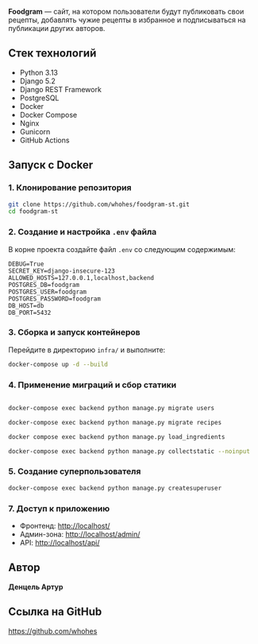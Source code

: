 **Foodgram** — сайт, на котором пользователи будут публиковать свои рецепты, добавлять чужие рецепты в избранное и подписываться на публикации других авторов.


## Стек технологий

* Python 3.13
* Django 5.2
* Django REST Framework
* PostgreSQL
* Docker
* Docker Compose
* Nginx
* Gunicorn
* GitHub Actions

## Запуск с Docker

### 1. Клонирование репозитория

```bash
git clone https://github.com/whohes/foodgram-st.git
cd foodgram-st
```

### 2. Создание и настройка `.env` файла

В корне проекта создайте файл `.env` со следующим содержимым:

```env
DEBUG=True
SECRET_KEY=django-insecure-123
ALLOWED_HOSTS=127.0.0.1,localhost,backend
POSTGRES_DB=foodgram
POSTGRES_USER=foodgram
POSTGRES_PASSWORD=foodgram
DB_HOST=db
DB_PORT=5432
```

### 3. Сборка и запуск контейнеров

Перейдите в директорию `infra/` и выполните:

```bash
docker-compose up -d --build
```

### 4. Применение миграций и сбор статики

```bash

docker-compose exec backend python manage.py migrate users

docker-compose exec backend python manage.py migrate recipes

docker compose exec backend python manage.py load_ingredients

docker-compose exec backend python manage.py collectstatic --noinput
```

### 5. Создание суперпользователя

```bash
docker-compose exec backend python manage.py createsuperuser
```


### 7. Доступ к приложению

* Фронтенд: [http://localhost/](http://localhost/)
* Админ-зона: [http://localhost/admin/](http://localhost/admin/)
* API: [http://localhost/api/](http://localhost/api/)

## Автор

**Денцель Артур**

## Ссылка на GitHub

https://github.com/whohes
